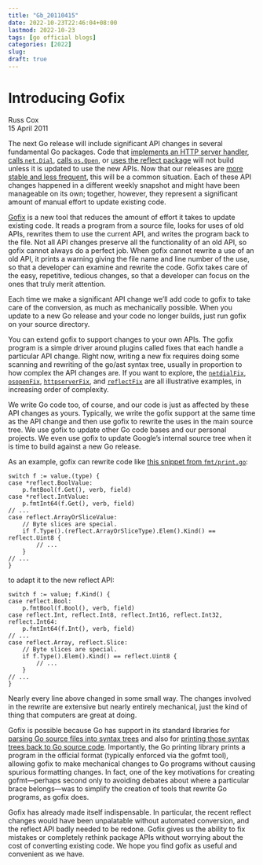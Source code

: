 ```yaml
---
title: "Gb_20110415"
date: 2022-10-23T22:46:04+08:00
lastmod: 2022-10-23
tags: [go official blogs]
categories: [2022]
slug: 
draft: true
---
```

# Introducing Gofix

Russ Cox  
15 April 2011

The next Go release will include significant API changes in several fundamental Go packages. Code that [implements an HTTP server handler](http://codereview.appspot.com/4239076), [calls `net.Dial`](http://codereview.appspot.com/4244055), [calls `os.Open`](http://codereview.appspot.com/4357052), or [uses the reflect package](http://codereview.appspot.com/4281055) will not build unless it is updated to use the new APIs. Now that our releases are [more stable and less frequent](https://blog.golang.org/2011/03/go-becomes-more-stable.html), this will be a common situation. Each of these API changes happened in a different weekly snapshot and might have been manageable on its own; together, however, they represent a significant amount of manual effort to update existing code.

[Gofix](https://go.dev/cmd/fix/) is a new tool that reduces the amount of effort it takes to update existing code. It reads a program from a source file, looks for uses of old APIs, rewrites them to use the current API, and writes the program back to the file. Not all API changes preserve all the functionality of an old API, so gofix cannot always do a perfect job. When gofix cannot rewrite a use of an old API, it prints a warning giving the file name and line number of the use, so that a developer can examine and rewrite the code. Gofix takes care of the easy, repetitive, tedious changes, so that a developer can focus on the ones that truly merit attention.

Each time we make a significant API change we’ll add code to gofix to take care of the conversion, as much as mechanically possible. When you update to a new Go release and your code no longer builds, just run gofix on your source directory.

You can extend gofix to support changes to your own APIs. The gofix program is a simple driver around plugins called fixes that each handle a particular API change. Right now, writing a new fix requires doing some scanning and rewriting of the go/ast syntax tree, usually in proportion to how complex the API changes are. If you want to explore, the [`netdialFix`](https://go.googlesource.com/go/+/go1/src/cmd/fix/netdial.go), [`osopenFix`](https://go.googlesource.com/go/+/go1/src/cmd/fix/osopen.go), [`httpserverFix`](https://go.googlesource.com/go/+/go1/src/cmd/fix/httpserver.go), and [`reflectFix`](https://go.googlesource.com/go/+/go1/src/cmd/fix/reflect.go) are all illustrative examples, in increasing order of complexity.

We write Go code too, of course, and our code is just as affected by these API changes as yours. Typically, we write the gofix support at the same time as the API change and then use gofix to rewrite the uses in the main source tree. We use gofix to update other Go code bases and our personal projects. We even use gofix to update Google’s internal source tree when it is time to build against a new Go release.

As an example, gofix can rewrite code like [this snippet from `fmt/print.go`](http://codereview.appspot.com/4353043/diff/10001/src/pkg/fmt/print.go#newcode657):

```
switch f := value.(type) {
case *reflect.BoolValue:
    p.fmtBool(f.Get(), verb, field)
case *reflect.IntValue:
    p.fmtInt64(f.Get(), verb, field)
// ...
case reflect.ArrayOrSliceValue:
    // Byte slices are special.
    if f.Type().(reflect.ArrayOrSliceType).Elem().Kind() == reflect.Uint8 {
        // ...
    }
// ...
}
```

to adapt it to the new reflect API:

```
switch f := value; f.Kind() {
case reflect.Bool:
    p.fmtBool(f.Bool(), verb, field)
case reflect.Int, reflect.Int8, reflect.Int16, reflect.Int32, reflect.Int64:
    p.fmtInt64(f.Int(), verb, field)
// ...
case reflect.Array, reflect.Slice:
    // Byte slices are special.
    if f.Type().Elem().Kind() == reflect.Uint8 {
        // ...
    }
// ...
}
```

Nearly every line above changed in some small way. The changes involved in the rewrite are extensive but nearly entirely mechanical, just the kind of thing that computers are great at doing.

Gofix is possible because Go has support in its standard libraries for [parsing Go source files into syntax trees](https://go.dev/pkg/go/parser) and also for [printing those syntax trees back to Go source code](https://go.dev/pkg/go/printer). Importantly, the Go printing library prints a program in the official format (typically enforced via the gofmt tool), allowing gofix to make mechanical changes to Go programs without causing spurious formatting changes. In fact, one of the key motivations for creating gofmt—perhaps second only to avoiding debates about where a particular brace belongs—was to simplify the creation of tools that rewrite Go programs, as gofix does.

Gofix has already made itself indispensable. In particular, the recent reflect changes would have been unpalatable without automated conversion, and the reflect API badly needed to be redone. Gofix gives us the ability to fix mistakes or completely rethink package APIs without worrying about the cost of converting existing code. We hope you find gofix as useful and convenient as we have.
